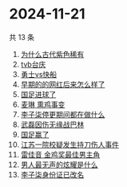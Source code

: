 # 2024-11-21

共 13 条

<!-- BEGIN -->
<!-- 最后更新时间 Thu Nov 21 2024 13:14:30 GMT+0800 (China Standard Time) -->

1. [为什么古代紫色稀有](https://www.zhihu.com/search?q=%E4%B8%BA%E4%BB%80%E4%B9%88%E5%8F%A4%E4%BB%A3%E7%B4%AB%E8%89%B2%E7%A8%80%E6%9C%89)
1. [tvb台庆](https://www.zhihu.com/search?q=tvb%E5%8F%B0%E5%BA%86)
1. [勇士vs快船](https://www.zhihu.com/search?q=%E5%8B%87%E5%A3%ABvs%E5%BF%AB%E8%88%B9)
1. [早期的的网红后来怎么样了](https://www.zhihu.com/search?q=%E6%97%A9%E6%9C%9F%E7%9A%84%E7%9A%84%E7%BD%91%E7%BA%A2%E5%90%8E%E6%9D%A5%E6%80%8E%E4%B9%88%E6%A0%B7%E4%BA%86)
1. [国足进球了](https://www.zhihu.com/search?q=%E5%9B%BD%E8%B6%B3%E8%BF%9B%E7%90%83%E4%BA%86)
1. [麦琳 熏鸡事变](https://www.zhihu.com/search?q=%E9%BA%A6%E7%90%B3%20%E7%86%8F%E9%B8%A1%E4%BA%8B%E5%8F%98)
1. [李子柒停更期间都在做什么](https://www.zhihu.com/search?q=%E6%9D%8E%E5%AD%90%E6%9F%92%E5%81%9C%E6%9B%B4%E6%9C%9F%E9%97%B4%E9%83%BD%E5%9C%A8%E5%81%9A%E4%BB%80%E4%B9%88)
1. [武磊因伤无缘战巴林](https://www.zhihu.com/search?q=%E6%AD%A6%E7%A3%8A%E5%9B%A0%E4%BC%A4%E6%97%A0%E7%BC%98%E6%88%98%E5%B7%B4%E6%9E%97)
1. [国足赢了](https://www.zhihu.com/search?q=%E5%9B%BD%E8%B6%B3%E8%B5%A2%E4%BA%86)
1. [江苏一院校疑发生持刀伤人事件](https://www.zhihu.com/search?q=%E6%B1%9F%E8%8B%8F%E4%B8%80%E9%99%A2%E6%A0%A1%E7%96%91%E5%8F%91%E7%94%9F%E6%8C%81%E5%88%80%E4%BC%A4%E4%BA%BA%E4%BA%8B%E4%BB%B6)
1. [雷佳音 金鸡奖最佳男主角](https://www.zhihu.com/search?q=%E9%9B%B7%E4%BD%B3%E9%9F%B3%20%E9%87%91%E9%B8%A1%E5%A5%96%E6%9C%80%E4%BD%B3%E7%94%B7%E4%B8%BB%E8%A7%92)
1. [男人最无声的炫耀是什么](https://www.zhihu.com/search?q=%E7%94%B7%E4%BA%BA%E6%9C%80%E6%97%A0%E5%A3%B0%E7%9A%84%E7%82%AB%E8%80%80%E6%98%AF%E4%BB%80%E4%B9%88)
1. [李子柒身份证已改名](https://www.zhihu.com/search?q=%E6%9D%8E%E5%AD%90%E6%9F%92%E8%BA%AB%E4%BB%BD%E8%AF%81%E5%B7%B2%E6%94%B9%E5%90%8D)

<!-- END -->
